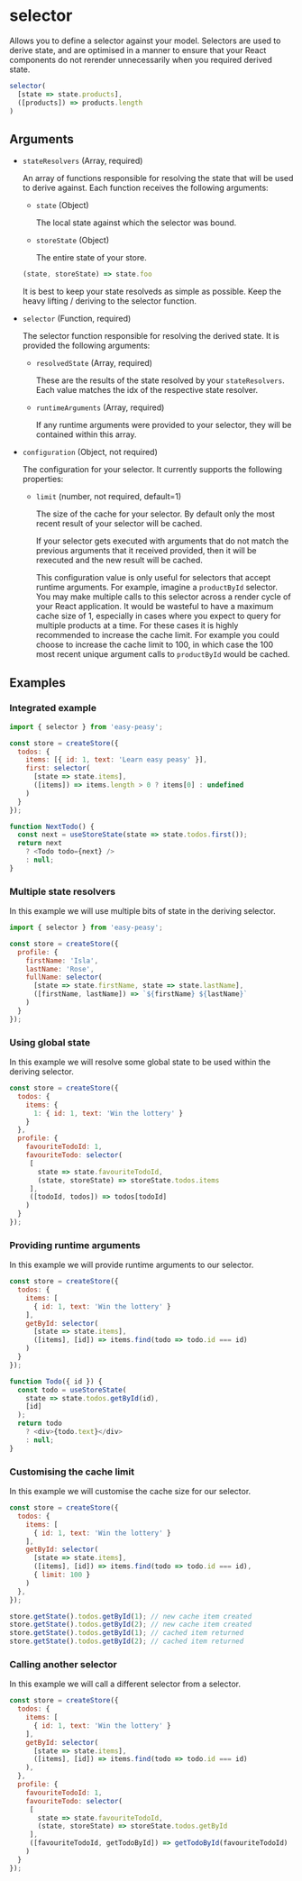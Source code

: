 # selector

Allows you to define a selector against your model. Selectors are used to derive
state, and are optimised in a manner to ensure that your React components do not
rerender unnecessarily when you required derived state.

```javascript
selector(
  [state => state.products],
  ([products]) => products.length
)
```

## Arguments

  - `stateResolvers` (Array, required)

    An array of functions responsible for resolving the state that will be used
    to derive against. Each function receives the following arguments:

    - `state` (Object)

      The local state against which the selector was bound.

    - `storeState` (Object)

      The entire state of your store.

    ```javascript
    (state, storeState) => state.foo
    ```

    It is best to keep your state resolveds as simple as possible. Keep the
    heavy lifting  / deriving to the selector function.

  - `selector` (Function, required)

    The selector function responsible for resolving the derived state. It is
    provided the following arguments:

    - `resolvedState` (Array, required)

      These are the results of the state resolved by your `stateResolvers`. Each
      value matches the idx of the respective state resolver.

    - `runtimeArguments` (Array, required)

      If any runtime arguments were provided to your selector, they will be
      contained within this array.

  - `configuration` (Object, not required)

    The configuration for your selector. It currently supports the following
    properties:

    - `limit` (number, not required, default=1)

      The size of the cache for your selector. By default only the most recent
      result of your selector will be cached.

      If your selector gets executed with arguments that do not match the previous arguments that it received provided, then it will be rexecuted and the
      new result will be cached.

      This configuration value is only useful for selectors that accept runtime
      arguments. For example, imagine a `productById` selector. You may make
      multiple calls to this selector across a render cycle of your React
      application. It would be wasteful to have a maximum cache size of 1,
      especially in cases where you expect to query for multiple products at
      a time. For these cases it is highly recommended to increase the cache
      limit. For example you could choose to increase the cache limit to 100, in
      which case the 100 most recent unique argument calls to `productById` would
      be cached.

## Examples

### Integrated example

```javascript
import { selector } from 'easy-peasy';

const store = createStore({
  todos: {
    items: [{ id: 1, text: 'Learn easy peasy' }],
    first: selector(
      [state => state.items],
      ([items]) => items.length > 0 ? items[0] : undefined
    )
  }
});

function NextTodo() {
  const next = useStoreState(state => state.todos.first());
  return next
    ? <Todo todo={next} />
    : null;
}
```

### Multiple state resolvers

In this example we will use multiple bits of state in the deriving selector.

```javascript
import { selector } from 'easy-peasy';

const store = createStore({
  profile: {
    firstName: 'Isla',
    lastName: 'Rose',
    fullName: selector(
      [state => state.firstName, state => state.lastName],
      ([firstName, lastName]) => `${firstName} ${lastName}`
    )
  }
});
```

### Using global state

In this example we will resolve some global state to be used within the
deriving selector.

```javascript
const store = createStore({
  todos: {
    items: {
      1: { id: 1, text: 'Win the lottery' }
    }
  },
  profile: {
    favouriteTodoId: 1,
    favouriteTodo: selector(
     [
       state => state.favouriteTodoId,
       (state, storeState) => storeState.todos.items
     ],
     ([todoId, todos]) => todos[todoId]
    )
  }
});
```

### Providing runtime arguments

In this example we will provide runtime arguments to our selector.

```javascript
const store = createStore({
  todos: {
    items: [
      { id: 1, text: 'Win the lottery' }
    ],
    getById: selector(
      [state => state.items],
      ([items], [id]) => items.find(todo => todo.id === id)
    )
  }
});

function Todo({ id }) {
  const todo = useStoreState(
    state => state.todos.getById(id),
    [id]
  );
  return todo
    ? <div>{todo.text}</div>
    : null;
}
```

### Customising the cache limit

In this example we will customise the cache size for our selector.

```javascript
const store = createStore({
  todos: {
    items: [
      { id: 1, text: 'Win the lottery' }
    ],
    getById: selector(
      [state => state.items],
      ([items], [id]) => items.find(todo => todo.id === id),
      { limit: 100 }
    )
  },
});

store.getState().todos.getById(1); // new cache item created
store.getState().todos.getById(2); // new cache item created
store.getState().todos.getById(1); // cached item returned
store.getState().todos.getById(2); // cached item returned
```

### Calling another selector

In this example we will call a different selector from a selector.

```javascript
const store = createStore({
  todos: {
    items: [
      { id: 1, text: 'Win the lottery' }
    ],
    getById: selector(
      [state => state.items],
      ([items], [id]) => items.find(todo => todo.id === id)
    ),
  },
  profile: {
    favouriteTodoId: 1,
    favouriteTodo: selector(
     [
       state => state.favouriteTodoId,
       (state, storeState) => storeState.todos.getById
     ],
     ([favouriteTodoId, getTodoById]) => getTodoById(favouriteTodoId)
    )
  }
});
```
